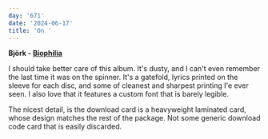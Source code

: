 ```yaml
---
day: '671'
date: '2024-06-17'
title: 'On '
---
```


**Björk - [Biophilia](https://www.discogs.com/release/3163861-Bj%C3%B6rk-Biophilia)**

I should take better care of this album. It's dusty, and I can't even remember the last time it was on the spinner. It's a gatefold, lyrics printed on the sleeve for each disc, and some of cleanest and sharpest printing I'e ever seen. I also love that it features a custom font that is barely legible.

The nicest detail, is the download card is a heavyweight laminated card, whose design matches the rest of the package. Not some generic download code card that is easily discarded.
